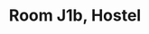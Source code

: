 ---
basin: 'No'
cudn: true
floor: Ground
grade: 2
images: []
living_room: 'No'
location: Hostel
name: J1b
network: Wired and Wireless
title: Room J1b, Hostel
---